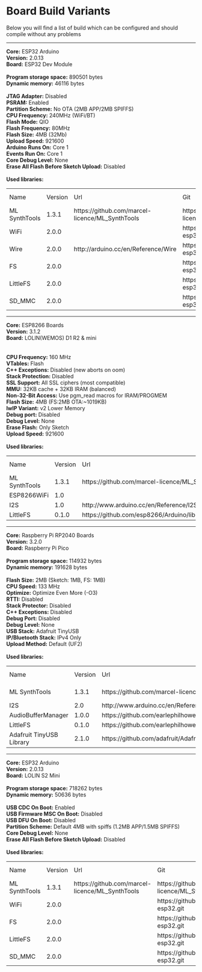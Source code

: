 <h1>Board Build Variants</h1>

Below you will find a list of build which can be configured and should compile without any problems

<hr>
<a name="espressif_2.0.13_esp32_esp32"></a><b>Core:</b> <a h_ref="https://github.com/espressif/arduino-esp32">ESP32 Arduino</a><br />
<b>Version:</b> 2.0.13<br />
<b>Board:</b> ESP32 Dev Module<br />
<br />
<b>Program storage space:</b> 890501 bytes<br />
<b>Dynamic memory:</b> 46116 bytes<br />
<br />
<b>JTAG Adapter:</b> Disabled<br />
<b>PSRAM:</b> Enabled<br />
<b>Partition Scheme:</b> No OTA (2MB APP/2MB SPIFFS)<br />
<b>CPU Frequency:</b> 240MHz (WiFi/BT)<br />
<b>Flash Mode:</b> QIO<br />
<b>Flash Frequency:</b> 80MHz<br />
<b>Flash Size:</b> 4MB (32Mb)<br />
<b>Upload Speed:</b> 921600<br />
<b>Arduino Runs On:</b> Core 1<br />
<b>Events Run On:</b> Core 1<br />
<b>Core Debug Level:</b> None<br />
<b>Erase All Flash Before Sketch Upload:</b> Disabled<br />
<br />
<b>Used libraries:</b><br />
<table>
    <tr>
        <td>Name</td>
        <td>Version</td>
        <td>Url</td>
        <td>Git</td>
        <td>Core library</td>
    </tr>
    <tr>
        <td>ML SynthTools</td>
        <td>1.3.1</td>
        <td>https://github.com/marcel-licence/ML_SynthTools</td>
        <td>https://github.com/marcel-licence/ML_SynthTools.git</td>
        <td>False</td>
    </tr>
    <tr>
        <td>WiFi</td>
        <td>2.0.0</td>
        <td></td>
        <td>https://github.com/espressif/arduino-esp32.git</td>
        <td>True</td>
    </tr>
    <tr>
        <td>Wire</td>
        <td>2.0.0</td>
        <td>http://arduino.cc/en/Reference/Wire</td>
        <td>https://github.com/espressif/arduino-esp32.git</td>
        <td>True</td>
    </tr>
    <tr>
        <td>FS</td>
        <td>2.0.0</td>
        <td></td>
        <td>https://github.com/espressif/arduino-esp32.git</td>
        <td>True</td>
    </tr>
    <tr>
        <td>LittleFS</td>
        <td>2.0.0</td>
        <td></td>
        <td>https://github.com/espressif/arduino-esp32.git</td>
        <td>True</td>
    </tr>
    <tr>
        <td>SD_MMC</td>
        <td>2.0.0</td>
        <td></td>
        <td>https://github.com/espressif/arduino-esp32.git</td>
        <td>True</td>
    </tr>
</table><hr>
<a name="esp8266_esp8266_d1_mini"></a><b>Core:</b> <a h_ref="https://github.com/esp8266/Arduino">ESP8266 Boards </a><br />
<b>Version:</b> 3.1.2<br />
<b>Board:</b> LOLIN(WEMOS) D1 R2 & mini<br />
<br />
<br />
<b>CPU Frequency:</b> 160 MHz<br />
<b>VTables:</b> Flash<br />
<b>C++ Exceptions:</b> Disabled (new aborts on oom)<br />
<b>Stack Protection:</b> Disabled<br />
<b>SSL Support:</b> All SSL ciphers (most compatible)<br />
<b>MMU:</b> 32KB cache + 32KB IRAM (balanced)<br />
<b>Non-32-Bit Access:</b> Use pgm_read macros for IRAM/PROGMEM<br />
<b>Flash Size:</b> 4MB (FS:2MB OTA:~1019KB)<br />
<b>lwIP Variant:</b> v2 Lower Memory<br />
<b>Debug port:</b> Disabled<br />
<b>Debug Level:</b> None<br />
<b>Erase Flash:</b> Only Sketch<br />
<b>Upload Speed:</b> 921600<br />
<br />
<b>Used libraries:</b><br />
<table>
    <tr>
        <td>Name</td>
        <td>Version</td>
        <td>Url</td>
        <td>Git</td>
        <td>Core library</td>
    </tr>
    <tr>
        <td>ML SynthTools</td>
        <td>1.3.1</td>
        <td>https://github.com/marcel-licence/ML_SynthTools</td>
        <td>https://github.com/marcel-licence/ML_SynthTools.git</td>
        <td>False</td>
    </tr>
    <tr>
        <td>ESP8266WiFi</td>
        <td>1.0</td>
        <td></td>
        <td></td>
        <td>True</td>
    </tr>
    <tr>
        <td>I2S</td>
        <td>1.0</td>
        <td>http://www.arduino.cc/en/Reference/I2S</td>
        <td></td>
        <td>True</td>
    </tr>
    <tr>
        <td>LittleFS</td>
        <td>0.1.0</td>
        <td>https://github.com/esp8266/Arduino/libraries/LittleFS</td>
        <td></td>
        <td>True</td>
    </tr>
</table><hr>
<a name="rp2040_rp2040_rpipico"></a><b>Core:</b> <a h_ref="https://github.com/earlephilhower/arduino-pico">Raspberry Pi RP2040 Boards</a><br />
<b>Version:</b> 3.2.0<br />
<b>Board:</b> Raspberry Pi Pico<br />
<br />
<b>Program storage space:</b> 114932 bytes<br />
<b>Dynamic memory:</b> 191628 bytes<br />
<br />
<b>Flash Size:</b> 2MB (Sketch: 1MB, FS: 1MB)<br />
<b>CPU Speed:</b> 133 MHz<br />
<b>Optimize:</b> Optimize Even More (-O3)<br />
<b>RTTI:</b> Disabled<br />
<b>Stack Protector:</b> Disabled<br />
<b>C++ Exceptions:</b> Disabled<br />
<b>Debug Port:</b> Disabled<br />
<b>Debug Level:</b> None<br />
<b>USB Stack:</b> Adafruit TinyUSB<br />
<b>IP/Bluetooth Stack:</b> IPv4 Only<br />
<b>Upload Method:</b> Default (UF2)<br />
<br />
<b>Used libraries:</b><br />
<table>
    <tr>
        <td>Name</td>
        <td>Version</td>
        <td>Url</td>
        <td>Git</td>
        <td>Core library</td>
    </tr>
    <tr>
        <td>ML SynthTools</td>
        <td>1.3.1</td>
        <td>https://github.com/marcel-licence/ML_SynthTools</td>
        <td>https://github.com/marcel-licence/ML_SynthTools.git</td>
        <td>False</td>
    </tr>
    <tr>
        <td>I2S</td>
        <td>2.0</td>
        <td>http://www.arduino.cc/en/Reference/I2S</td>
        <td></td>
        <td>True</td>
    </tr>
    <tr>
        <td>AudioBufferManager</td>
        <td>1.0.0</td>
        <td>https://github.com/earlephilhower/arduino-pico</td>
        <td></td>
        <td>True</td>
    </tr>
    <tr>
        <td>LittleFS</td>
        <td>0.1.0</td>
        <td>https://github.com/earlephilhower/arduino-pico</td>
        <td></td>
        <td>True</td>
    </tr>
    <tr>
        <td>Adafruit TinyUSB Library</td>
        <td>2.1.0</td>
        <td>https://github.com/adafruit/Adafruit_TinyUSB_Arduino</td>
        <td></td>
        <td>True</td>
    </tr>
</table><hr>
<a name="espressif_2.0.13_esp32_lolin_s2_mini"></a><b>Core:</b> <a h_ref="https://github.com/espressif/arduino-esp32">ESP32 Arduino</a><br />
<b>Version:</b> 2.0.13<br />
<b>Board:</b> LOLIN S2 Mini<br />
<br />
<b>Program storage space:</b> 718262 bytes<br />
<b>Dynamic memory:</b> 50636 bytes<br />
<br />
<b>USB CDC On Boot:</b> Enabled<br />
<b>USB Firmware MSC On Boot:</b> Disabled<br />
<b>USB DFU On Boot:</b> Disabled<br />
<b>Partition Scheme:</b> Default 4MB with spiffs (1.2MB APP/1.5MB SPIFFS)<br />
<b>Core Debug Level:</b> None<br />
<b>Erase All Flash Before Sketch Upload:</b> Disabled<br />
<br />
<b>Used libraries:</b><br />
<table>
    <tr>
        <td>Name</td>
        <td>Version</td>
        <td>Url</td>
        <td>Git</td>
        <td>Core library</td>
    </tr>
    <tr>
        <td>ML SynthTools</td>
        <td>1.3.1</td>
        <td>https://github.com/marcel-licence/ML_SynthTools</td>
        <td>https://github.com/marcel-licence/ML_SynthTools.git</td>
        <td>False</td>
    </tr>
    <tr>
        <td>WiFi</td>
        <td>2.0.0</td>
        <td></td>
        <td>https://github.com/espressif/arduino-esp32.git</td>
        <td>True</td>
    </tr>
    <tr>
        <td>FS</td>
        <td>2.0.0</td>
        <td></td>
        <td>https://github.com/espressif/arduino-esp32.git</td>
        <td>True</td>
    </tr>
    <tr>
        <td>LittleFS</td>
        <td>2.0.0</td>
        <td></td>
        <td>https://github.com/espressif/arduino-esp32.git</td>
        <td>True</td>
    </tr>
    <tr>
        <td>SD_MMC</td>
        <td>2.0.0</td>
        <td></td>
        <td>https://github.com/espressif/arduino-esp32.git</td>
        <td>True</td>
    </tr>
</table>